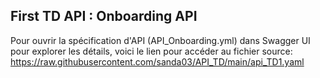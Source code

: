 ## First TD API : Onboarding API 
Pour ouvrir la spécification d'API (API_Onboarding.yml) dans Swagger UI pour explorer les détails, voici le lien pour accéder au fichier source:
  https://raw.githubusercontent.com/sanda03/API_TD/main/api_TD1.yaml
